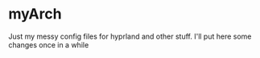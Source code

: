 # myArch

Just my messy config files for hyprland and other stuff.
I'll put here some changes once in a while
